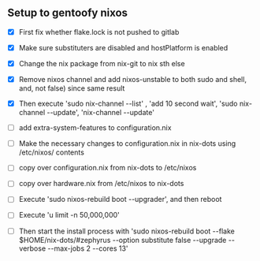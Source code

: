 ## Setup to gentoofy nixos
- [X] First fix whether flake.lock is not pushed to gitlab
- [X] Make sure substituters are disabled and hostPlatform is enabled
- [X] Change the nix package from nix-git to nix sth else
- [X] Remove nixos channel and add nixos-unstable to both sudo and shell, and, not false) since same result
- [X] Then execute 'sudo nix-channel --list' , 'add 10 second wait', 'sudo nix-channel --update', 'nix-channel --update'
- [ ] add extra-system-features to configuration.nix
- [ ] Make the necessary changes to configuration.nix in nix-dots using /etc/nixos/ contents
- [ ] copy over configuration.nix from nix-dots to /etc/nixos
- [ ] copy over hardware.nix from /etc/nixos to nix-dots
- [ ] Execute 'sudo nixos-rebuild boot --upgrader', and then reboot
- [ ] Execute 'u limit -n 50,000,000'
- [ ] Then start the install process with 'sudo nixos-rebuild boot --flake $HOME/nix-dots/#zephyrus --option substitute false --upgrade --verbose --max-jobs 2 --cores 13'

